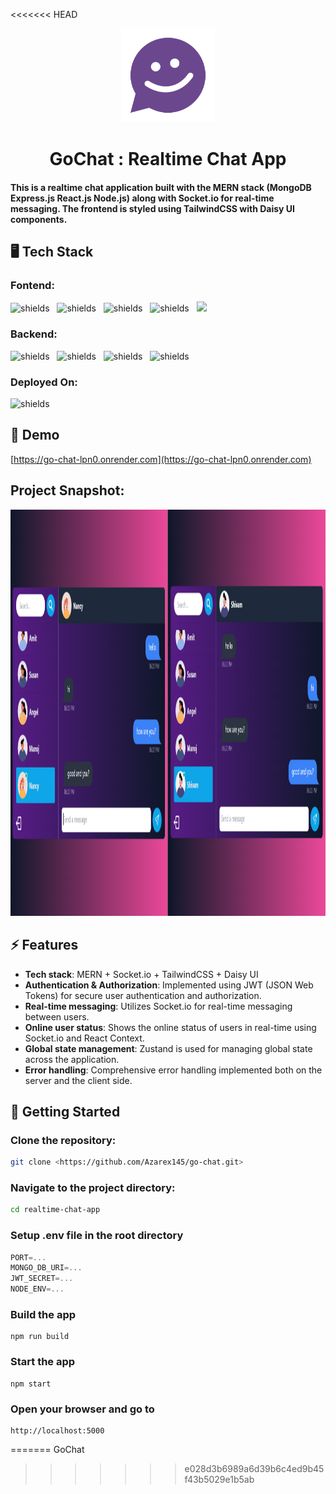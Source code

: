 <<<<<<< HEAD
<p align="center"><img src="screenshots/logo.png" alt="project-logo" width=150px></p>

<h1 align="center" id="title">GoChat : Realtime Chat App</h1>

<h4> This is a realtime chat application built with the MERN stack (MongoDB Express.js React.js Node.js) along with Socket.io for real-time messaging. The frontend is styled using TailwindCSS with Daisy UI components.</h4>

## 🖥️ Tech Stack

<h3>Fontend:</h3>
<p align="left">
<img src="https://img.shields.io/badge/JavaScript-323330?style=for-the-badge&amp;logo=javascript&amp;logoColor=F7DF1E" alt="shields">&nbsp;&nbsp;
<img src="https://img.shields.io/badge/React-20232A?style=for-the-badge&amp;logo=react&amp;logoColor=61DAFB" alt="shields">&nbsp;&nbsp;
<img src="https://img.shields.io/badge/React_Router-CA4245?style=for-the-badge&amp;logo=react-router&amp;logoColor=white" alt="shields">&nbsp;&nbsp;
<img src="https://img.shields.io/badge/Tailwind_CSS-38B2AC?style=for-the-badge&amp;logo=tailwind-css&amp;logoColor=white" alt="shields">&nbsp;&nbsp;
<img src="https://img.shields.io/badge/daisyui-5A0EF8?style=for-the-badge&logo=daisyui&logoColor=white"/></p>

<h3>Backend:</h3>
<p align="left">
<img src="https://img.shields.io/badge/JWT-black?style=for-the-badge&amp;logo=JSON%20web%20tokens" alt="shields">&nbsp;&nbsp;
<img src="https://img.shields.io/badge/Node.js-43853D?style=for-the-badge&amp;logo=node.js&amp;logoColor=white" alt="shields">&nbsp;&nbsp;
<img src="https://img.shields.io/badge/Express.js-blue?style=for-the-badge&amp;logo=node.js&amp;logoColor=white" alt="shields">&nbsp;&nbsp;
<img src="https://img.shields.io/badge/MongoDB-4EA94B?style=for-the-badge&amp;logo=mongodb&amp;logoColor=white" alt="shields"></p>


<h3>Deployed On:</h3>
<p><img src="https://img.shields.io/badge/RENDER-00C7B7?style=for-the-badge" alt="shields"></p>


<h2>🚀 Demo</h2>

[https://go-chat-lpn0.onrender.com](https://go-chat-lpn0.onrender.com)

<h2>Project Snapshot:</h2>
<img src="screenshots/realtime.png" alt="project-screenshot" width="1400" height="650">

<h2>⚡️ Features</h2>

- **Tech stack**: MERN + Socket.io + TailwindCSS + Daisy UI
- **Authentication & Authorization**: Implemented using JWT (JSON Web Tokens) for secure user authentication and authorization.
- **Real-time messaging**: Utilizes Socket.io for real-time messaging between users.
- **Online user status**: Shows the online status of users in real-time using Socket.io and React Context.
- **Global state management**: Zustand is used for managing global state across the application.
- **Error handling**: Comprehensive error handling implemented both on the server and the client side.

<h2>🚩 Getting Started</h2>

### Clone the repository:
```bash
git clone <https://github.com/Azarex145/go-chat.git>
```
### Navigate to the project directory:
```bash
cd realtime-chat-app
```

### Setup .env file in the root directory
```js
PORT=...
MONGO_DB_URI=...
JWT_SECRET=...
NODE_ENV=...
```

### Build the app
```shell
npm run build
```

### Start the app
```shell
npm start
```

### Open your browser and go to 
```
http://localhost:5000
```
=======
GoChat
>>>>>>> e028d3b6989a6d39b6c4ed9b45f43b5029e1b5ab
